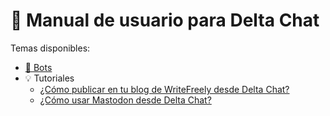 # 📖 Manual de usuario para Delta Chat

Temas disponibles:

* [🤖 Bots](https://github.com/adbenitez/deltachat-manual/blob/main/docs/bots.md)
* 💡 Tutoriales
  - [¿Cómo publicar en tu blog de WriteFreely desde Delta Chat?](https://github.com/adbenitez/deltachat-manual/blob/main/docs/writefreely.md)
  - [¿Cómo usar Mastodon desde Delta Chat?](https://github.com/adbenitez/deltachat-manual/blob/main/docs/mastodon.md)
